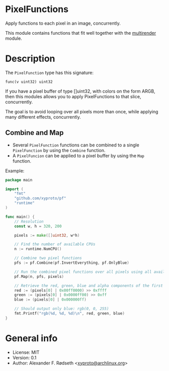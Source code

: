 # PixelFunctions

Apply functions to each pixel in an image, concurrently.

This module contains functions that fit well together with the [multirender](https://github.com/xyproto/multirender) module.

# Description

The `PixelFunction` type has this signature:

    func(v uint32) uint32

If you have a pixel buffer of type []uint32, with colors on the form ARGB, then this modules allows you to apply PixelFunctions to that slice, concurrently.

The goal is to avoid looping over all pixels more than once, while applying many different effects, concurrently.

## Combine and Map

* Several `PixelFunction` functions can be combined to a single `PixelFunction` by using the `Combine` function.
* A `PixelFuncion` can be applied to a pixel buffer by using the `Map` function.

Example:

```go
package main

import (
	"fmt"
	"github.com/xyproto/pf"
	"runtime"
)

func main() {
	// Resolution
	const w, h = 320, 200

	pixels := make([]uint32, w*h)

	// Find the number of available CPUs
	n := runtime.NumCPU()

	// Combine two pixel functions
	pfs := pf.Combine(pf.InvertEverything, pf.OnlyBlue)

	// Run the combined pixel functions over all pixels using all available CPUs
	pf.Map(n, pfs, pixels)

	// Retrieve the red, green, blue and alpha components of the first pixel
	red := (pixels[0] | 0x00ff0000) >> 0xffff
	green := (pixels[0] | 0x0000ff00) >> 0xff
	blue := (pixels[0] | 0x000000ff)

	// Should output only blue: rgb(0, 0, 255)
	fmt.Printf("rgb(%d, %d, %d)\n", red, green, blue)
}
```

# General info

* License: MIT
* Version: 0.1
* Author: Alexander F. Rødseth &lt;xyproto@archlinux.org&gt;

